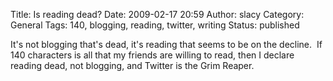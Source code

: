 Title: Is reading dead?
Date: 2009-02-17 20:59
Author: slacy
Category: General
Tags: 140, blogging, reading, twitter, writing
Status: published

It's not blogging that's dead, it's reading that seems to be on the
decline.  If 140 characters is all that my friends are willing to read,
then I declare reading dead, not blogging, and Twitter is the Grim
Reaper.

